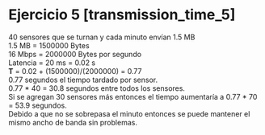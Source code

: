 # Ejercicio 5 [transmission_time_5]
40 sensores que se turnan y cada minuto envían 1.5 MB  
1.5 MB = 1500000 Bytes  
16 Mbps = 2000000 Bytes por segundo  
Latencia = 20 ms = 0.02 s  
**T** = 0.02 + (1500000)/(2000000) = 0.77  
0.77 segundos el tiempo tardado por sensor.  
0.77 * 40 = 30.8 segundos entre todos los sensores.  
Si se agregan 30 sensores más entonces el tiempo aumentaría a 0.77 * 70 = 53.9 segundos.  
Debido a que no se sobrepasa el minuto entonces se puede mantener el mismo ancho de banda sin problemas.  
